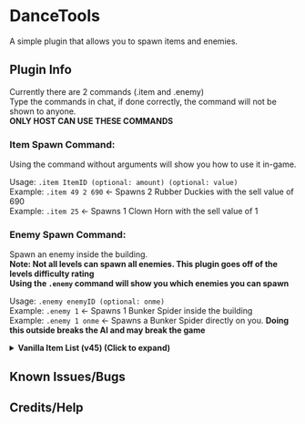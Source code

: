 # DanceTools
A simple plugin that allows you to spawn items and enemies.

## Plugin Info
Currently there are 2 commands (.item and .enemy)<br>
Type the commands in chat, if done correctly, the command will not be shown to anyone.<br>
**ONLY HOST CAN USE THESE COMMANDS**

### **Item Spawn Command:**
Using the command without arguments will show you how to use it in-game.

Usage: `.item ItemID (optional: amount) (optional: value)`<br>
Example: `.item 49 2 690` <- Spawns 2 Rubber Duckies with the sell value of 690<br>
Example: `.item 25` <- Spawns 1 Clown Horn with the sell value of 1<br>

### **Enemy Spawn Command:**
Spawn an enemy inside the building.<br>
**Note: Not all levels can spawn all enemies. This plugin goes off of the levels difficulty rating**<br>
**Using the `.enemy` command will show you which enemies you can spawn**

Usage: `.enemy enemyID (optional: onme)`<br>
Example: `.enemy 1` <- Spawns 1 Bunker Spider inside the building<br>
Example: `.enemy 1 onme` <- Spawns a Bunker Spider directly on you. **Doing this outside breaks the AI and may break the game**


<details>
  <summary><b> Vanilla Item List (v45) (Click to expand)</b> </summary>

| ItemID | Item Name |
| ----------- | ----------- |
0 | Binoculars
1 | Boombox
2 | box
3 | Flashlight
4 | Jetpack
5 | Key
6 | Lockpicker
7 | Apparatus
8 | Mapper
9 | Pro-flashlight
10 | Shovel
11 | Stun grenade
12 | Extension ladder
13 | TZP-Inhalant
14 | Walkie-talkie
15 | Zap gun
16 | Magic 7 ball
17 | Airhorn
18 | Bell
19 | Big bolt
20 | Bottles
21 | Brush
22 | Candy
23 | Cash register
24 | Chemical jug
25 | Clown horn
26 | Large axle
27 | Teeth
28 | Dust pan
29 | Egg beater
30 | V-type engine
31 | Golden cup
32 | Fancy lamp
33 | Painting
34 | Plastic fish
35 | Laser pointer
36 | Gold bar
37 | Hairdryer
38 | Magnifying glass
39 | Metal sheet
40 | Cookie mold pan
41 | Mug
42 | Perfume bottle
43 | Old phone
44 | Jar of pickles
45 | Pill bottle
46 | Remote
47 | Ring
48 | Toy robot
49 | Rubber Ducky
50 | Red soda
51 | Steering wheel
52 | Stop sign
53 | Tea kettle
54 | Toothpaste
55 | Toy cube
56 | Hive
57 | Radar-booster
58 | Yield sign
59 | Shotgun
60 | Ammo
61 | Spray paint
62 | Homemade flashbang
63 | Gift
64 | Flask
65 | Tragedy
66 | Comedy
67 | Whoopie cushion
</details>

## Known Issues/Bugs

## Credits/Help
